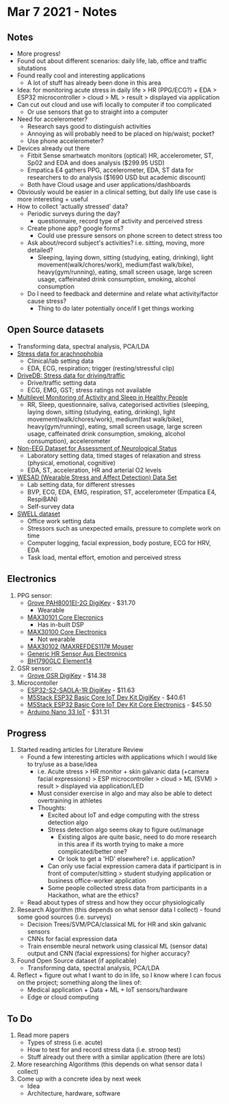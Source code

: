 # Mar 7 2021 - Notes

## Notes

* More progress!
* Found out about different scenarios: daily life, lab, office and traffic situtations
* Found really cool and interesting applications
  * A lot of stuff has already been done in this area
* Idea: for monitoring acute stress in daily life > HR (PPG/ECG?) + EDA > ESP32 microcontroller > cloud > ML > result > displayed via application
* Can cut out cloud and use wifi locally to computer if too complicated
  * Or use sensors that go to straight into a computer
* Need for accelerometer?
  * Research says good to distinguish activities
  * Annoying as will probably need to be placed on hip/waist; pocket?
  * Use phone accelerometer?
* Devices already out there
  * Fitbit Sense smartwatch monitors (optical) HR, accelerometer, ST, Sp02 and EDA and does analysis ($299.95 USD)
  * Empatica E4 gathers PPG, accelerometer, EDA, ST data for researchers to do analysis ($1690 USD but academic discount)
  * Both have Cloud usage and user applications/dashboards
* Obviously would be easier in a clinical setting, but daily life use case is more interesting + useful
* How to collect 'actually stressed' data?
  * Periodic surveys during the day?
    * questionnaire, record type of activity and perceived stress
  * Create phone app? google forms?
    * Could use pressure sensors on phone screen to detect stress too
  * Ask about/record subject's activities? i.e. sitting, moving, more detailed?
    * Sleeping, laying down, sitting (studying, eating, drinking), light movement(walk/chores/work), medium(fast walk/bike), heavy(gym/running), eating, small screen usage, large screen usage, caffeinated drink consumption, smoking, alcohol consumption
  * Do I need to feedback and determine and relate what activity/factor cause stress?
    * Thing to do later potentially once/if I get things working

## Open Source datasets

* Transforming data, spectral analysis, PCA/LDA
* [Stress data for arachnophobia](https://physionet.org/content/ecg-spider-clip/1.0.0/)
  * Clinical/lab setting data
  * EDA, ECG, respiration; trigger (resting/stressful clip)
* [DriveDB: Stress data for driving/traffic](https://physionet.org/content/drivedb/1.0.0/)
  * Drive/traffic setting data
  * ECG, EMG, GST; stress ratings not available
* [Multilevel Monitoring of Activity and Sleep in Healthy People](https://physionet.org/content/mmash/1.0.0/)
  * RR, Sleep, questionnaire, saliva, categorised activities (sleeping, laying down, sitting (studying, eating, drinking), light movement(walk/chores/work), medium(fast walk/bike), heavy(gym/running), eating, small screen usage, large screen usage, caffeinated drink consumption, smoking, alcohol consumption), accelerometer
* [Non-EEG Dataset for Assessment of Neurological Status](https://physionet.org/content/noneeg/1.0.0/)
  * Laboratory setting data, timed stages of relaxation and stress (physical, emotional, cognitive)
  * EDA, ST, acceleration, HR and arterial O2 levels
* [WESAD (Wearable Stress and Affect Detection) Data Set](https://archive.ics.uci.edu/ml/datasets/WESAD+%28Wearable+Stress+and+Affect+Detection%29)
  * Lab setting data, for different stresses
  * BVP, ECG, EDA, EMG, respiration, ST, accelerometer (Empatica E4, RespiBAN)
  * Self-survey data
* [SWELL dataset](https://www.kaggle.com/qiriro/swell-heart-rate-variability-hrv)
  * Office work setting data
  * Stressors such as unexpected emails, pressure to complete work on time
  * Computer logging, facial expression, body posture, ECG for HRV, EDA
  * Task load, mental effort, emotion and perceived stress

## Electronics

1. PPG sensor:
    * [Grove PAH8001EI-2G DigiKey](https://www.digikey.com.au/product-detail/en/seeed-technology-co-ltd/101020082/1597-1463-ND/5487427) - $31.70
      * Wearable
    * [MAX30101 Core Elecronics](https://core-electronics.com.au/sparkfun-pulse-oximeter-and-heart-rate-sensor-max30101-max32664-qwiic.html)
      * Has in-built DSP
    * [MAX30100 Core Electronics](https://core-electronics.com.au/m5stack-mini-heart-rate-unit-pulse-oximeter-max30100.html)
      * Not wearable
    * [MAX30102 (MAXREFDES117# Mouser](https://au.mouser.com/ProductDetail/Maxim-Integrated/MAXREFDES117?qs=L5CenAjuTY7RgAB22JU8Sw%3D%3D)
    * [Generic HR Sensor Aus Electronics](https://www.auselectronicsdirect.com.au/heart-rate-pulse-sensor-module-for-arduino-project?gclid=CjwKCAiAkJKCBhAyEiwAKQBCkmBLZ_jjQmHdimJHdcw6lD6z9lMDoBQcsUFcQZ5Yq9hnMBF1zVrJphoCKC0QAvD_BwE)
    * [BH1790GLC Element14](https://au.element14.com/rohm/bh1790glc-evk-001/eval-brd-optical-pulse-monitor/dp/2748654?st=bh1790)
1. GSR sensor:
    * [Grove GSR DigiKey](https://www.digikey.com.au/product-detail/en/seeed-technology-co.,-ltd/101020052/1597-1295-ND/5488086) - $14.38
1. Microcontoller
    * [ESP32-S2-SAOLA-1R DigiKey](https://www.digikey.com.au/product-detail/en/espressif-systems/ESP32-S2-SAOLA-1R/1965-ESP32-S2-SAOLA-1R-ND/11613138) - $11.63
    * [M5Stack ESP32 Basic Core IoT Dev Kit DigiKey](https://www.digikey.com.au/product-detail/en/m5stack-technology-co-ltd/K001/2221-K001-ND/10492140) - $40.61
    * [M5Stack ESP32 Basic Core IoT Dev Kit Core Electronics](https://core-electronics.com.au/m5stack-esp32-basic-core-iot-development-kit.html) - $45.50
    * [Arduino Nano 33 IoT](https://www.digikey.com.au/product-detail/en/arduino/ABX00027/1050-ABX00027-ND/10239968) - $31.31

## Progress

1. Started reading articles for Literature Review
    * Found a few interesting articles with applications which I would like to try/use as a base/idea
      * i.e. Acute stress > HR monitor + skin galvanic data (+camera facial expressions) > ESP microcontroller > cloud > ML (SVM) > result > displayed via application/LED
      * Must consider exercise in algo and may also be able to detect overtraining in athletes
      * Thoughts:
        * Excited about IoT and edge computing with the stress detection algo
        * Stress detection algo seems okay to figure out/manage
          * Existing algos are quite basic, need to do more research in this area if its worth trying to make a more complicated/better one?
          * Or look to get a 'HD' elsewhere? i.e. application?
        * Can only use facial expression camera data if participant is in front of computer/sitting > student studying application or business office-worker application
        * Some people collected stress data from participants in a Hackathon, what are the ethics?
    * Read about types of stress and how they occur physiologically
1. Research Algorithm (this depends on what sensor data I collect) - found some good sources (i.e. surveys)
    * Decision Trees/SVM/PCA/classical ML for HR and skin galvanic sensors
    * CNNs for facial expression data
    * Train ensemble neural network using classical ML (sensor data) output and CNN (facial expressions) for higher accuracy?
1. Found Open Source dataset (if applicable)
    * Transforming data, spectral analysis, PCA/LDA
1. Reflect + figure out what I want to do in life, so I know where I can focus on the project; something along the lines of:
    * Medical application + Data + ML + IoT sensors/hardware
    * Edge or cloud computing

## To Do

1. Read more papers
    * Types of stress (i.e. acute)
    * How to test for and record stress data (i.e. stroop test)
    * Stuff already out there with a similar application (there are lots)
1. More researching Algorithms (this depends on what sensor data I collect)
1. Come up with a concrete idea by next week
    * Idea
    * Architecture, hardware, software
